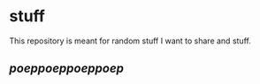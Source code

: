 # stuff
This repository is meant for random stuff I want to share and stuff.

## _poeppoeppoeppoep_
